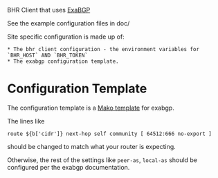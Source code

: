 BHR Client that uses [ExaBGP](https://github.com/Exa-Networks/exabgp)

See the example configuration files in doc/

Site specific configuration is made up of:

    * The bhr client configuration - the environment variables for `BHR_HOST` AND `BHR_TOKEN`
    * The exabgp configuration template.

Configuration Template
======================
The configuration template is a [Mako template](http://docs.makotemplates.org/en/latest/syntax.html) for exabgp.

The lines like

    route ${b['cidr']} next-hop self community [ 64512:666 no-export ]

should be changed to match what your router is expecting.

Otherwise, the rest of the settings like `peer-as`, `local-as` should be
configured per the exabgp documentation.
